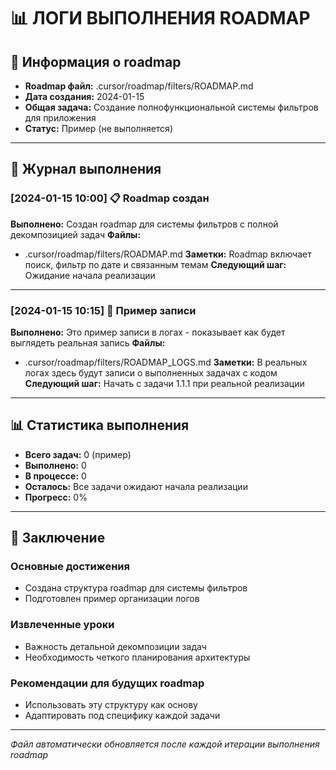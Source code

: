 # 📊 ЛОГИ ВЫПОЛНЕНИЯ ROADMAP

## 🎯 Информация о roadmap
- **Roadmap файл:** .cursor/roadmap/filters/ROADMAP.md
- **Дата создания:** 2024-01-15
- **Общая задача:** Создание полнофункциональной системы фильтров для приложения
- **Статус:** Пример (не выполняется)

---

## 📝 Журнал выполнения

### [2024-01-15 10:00] 📋 Roadmap создан
**Выполнено:** Создан roadmap для системы фильтров с полной декомпозицией задач
**Файлы:** 
- .cursor/roadmap/filters/ROADMAP.md
**Заметки:** Roadmap включает поиск, фильтр по дате и связанным темам
**Следующий шаг:** Ожидание начала реализации

---

### [2024-01-15 10:15] 📝 Пример записи
**Выполнено:** Это пример записи в логах - показывает как будет выглядеть реальная запись
**Файлы:** 
- .cursor/roadmap/filters/ROADMAP_LOGS.md
**Заметки:** В реальных логах здесь будут записи о выполненных задачах с кодом
**Следующий шаг:** Начать с задачи 1.1.1 при реальной реализации

---

## 📊 Статистика выполнения

- **Всего задач:** 0 (пример)
- **Выполнено:** 0
- **В процессе:** 0
- **Осталось:** Все задачи ожидают начала реализации
- **Прогресс:** 0%

---

## 🚀 Заключение

### Основные достижения
- Создана структура roadmap для системы фильтров
- Подготовлен пример организации логов

### Извлеченные уроки
- Важность детальной декомпозиции задач
- Необходимость четкого планирования архитектуры

### Рекомендации для будущих roadmap
- Использовать эту структуру как основу
- Адаптировать под специфику каждой задачи

---

*Файл автоматически обновляется после каждой итерации выполнения roadmap* 